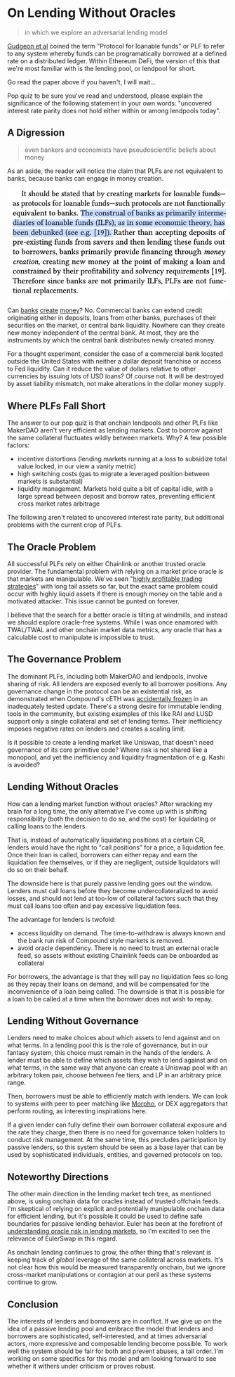 # On Lending Without Oracles
> in which we explore an adversarial lending model

[Gudgeon et al](https://arxiv.org/pdf/2006.13922.pdf) coined the term "Protocol for loanable funds" or PLF to refer to any system whereby funds can be programatically borrowed at a defined rate on a distributed ledger. Within Ethereum DeFi, the version of this that we're most familiar with is the lending pool, or lendpool for short.

Go read the paper above if you haven't, I will wait...

Pop quiz to be sure you've read and understood, please explain the significance of the following statement in your own words: "uncovered interest rate parity does not hold either within or among lendpools today".

## A Digression
> even bankers and economists have pseudoscientific beliefs about money

As an aside, the reader will notice the claim that PLFs are not equivalent to banks, because banks can engage in money creation.

![img](banks_create_money.png)

Can [banks](semantics.md) [create](definitions.md) [money](yield.md)? No. Commercial banks can extend credit originating either in deposits, loans from other banks, purchases of their securities on the market, or central bank liquidity. Nowhere can they create new money independent of the central bank. At most, they are the instruments by which the central bank distributes newly created money.

For a thought experiment, consider the case of a commercial bank located outside the United States with neither a dollar deposit franchise or access to Fed liquidity. Can it reduce the value of dollars relative to other currencies by issuing lots of USD loans? Of course not. It will be destroyed by asset liability mismatch, not make alterations in the dollar money supply.

## Where PLFs Fall Short

The answer to our pop quiz is that onchain lendpools and other PLFs like MakerDAO aren't very efficient as lending markets. Cost to borrow against the same collateral fluctuates wildly between markets. Why? A few possible factors:
- incentive distortions (lending markets running at a loss to subsidize total value locked, in our view a vanity metric)
- high switching costs (gas to migrate a leveraged position between markets is substantial)
- liquidity management. Markets hold quite a bit of capital idle, with a large spread between deposit and borrow rates, preventing efficient cross market rates arbitrage

The following aren't related to uncovered interest rate parity, but additional problems with the current crop of PLFs.

## The Oracle Problem

All successful PLFs rely on either Chainlink or another trusted oracle provider. The fundamental problem with relying on a market price oracle is that markets are manipulable. We've seen "[highly profitable trading strategies](https://twitter.com/avi_eisen/status/1581326197241180160?s=20&t=DBOuVncPDrXa9dYH5706Cg)" with long tail assets so far, but the exact same problem could occur with highly liquid assets if there is enough money on the table and a motivated attacker. This issue cannot be punted on forever.

I believe that the search for a better oracle is tilting at windmills, and instead we should explore oracle-free systems. While I was once enamored with TWAL/TWAL and other onchain market data metrics, any oracle that has a calculable cost to manipulate is impossible to trust.

## The Governance Problem

The dominant PLFs, including both MakerDAO and lendpools, involve sharing of risk. All lenders are exposed evenly to all borrower positions. Any governance change in the protocol can be an existential risk, as demonstrated when Compound's cETH was [accidentally frozen](https://thedefiant.io/compound-ceth-frozen) in an inadequately tested update. There's a strong desire for immutable lending tools in the community, but existing examples of this like RAI and LUSD support only a single collateral and set of lending terms. Their inefficiency imposes negative rates on lenders and creates a scaling limit.

Is it possible to create a lending market like Uniswap, that doesn't need governance of its core primitive code? Where risk is not shared like a monopool, and yet the inefficiency and liquidity fragmentation of e.g. Kashi is avoided?

## Lending Without Oracles

How can a lending market function without oracles? After wracking my brain for a long time, the only alternative I've come up with is shifting responsibility (both the decision to do so, and the cost) for liquidating or calling loans to the lenders.

That is, instead of automatically liquidating positions at a certain CR, lenders would have the right to "call positions" for a price, a liquidation fee. Once their loan is called, borrowers can either repay and earn the liquidation fee themselves, or if they are negligent, outside liquidators will do so on their behalf.

The downside here is that purely passive lending goes out the window. Lenders must call loans before they become undercollateralized to avoid losses, and should not lend at too-low of collateral factors such that they must call loans too often and pay excessive liquidation fees.

The advantage for lenders is twofold:
- access liquidity on demand. The time-to-withdraw is always known and the bank run risk of Compound style markets is removed.
- avoid oracle dependency. There is no need to trust an external oracle feed, so assets without existing Chainlink feeds can be onboarded as collateral

For borrowers, the advantage is that they will pay no liquidation fees so long as they repay their loans on demand, and will be compensated for the inconvenience of a loan being called. The downside is that it is possible for a loan to be called at a time when the borrower does not wish to repay.

## Lending Without Governance

Lenders need to make choices about which assets to lend against and on what terms. In a lending pool this is the role of governance, but in our fantasy system, this choice must remain in the hands of the lenders. A lender must be able to define which assets they wish to lend against and on what terms, in the same way that anyone can create a Uniswap pool with an arbitrary token pair, choose between fee tiers, and LP in an arbitrary price range.

Then, borrowers must be able to efficiently match with lenders. We can look to systems with peer to peer matching like [Morpho](https://docs.morpho.xyz/concepts-overview/core-concepts), or DEX aggregators that perform routing, as interesting inspirations here.

If a given lender can fully define their own borrower collateral exposure and the rate they charge, then there is no need for governance token holders to conduct risk management. At the same time, this precludes participation by passive lenders, so this system should be seen as a base layer that can be used by sophisticated individuals, entities, and governed protocols on top.

## Noteworthy Directions

The other main direction in the lending market tech tree, as mentioned above, is using onchain data for oracles instead of trusted offchain feeds. I'm skeptical of relying on explicit and potentially manipulable onchain data for efficient lending, but it's possible it could be used to define safe boundaries for passive lending behavior. Euler has been at the forefront of [understanding oracle risk in lending markets](https://docs.euler.finance/euler-protocol/getting-started/methodology/oracle-rating), so I'm excited to see the relevance of EulerSwap in this regard.

As onchain lending continues to grow, the other thing that's relevant is keeping track of *global* leverage of the same collateral across markets. It's not clear how this would be measured transparently onchain, but we ignore cross-market manipulations or contagion at our peril as these systems continue to grow.

## Conclusion

The interests of lenders and borrowers are in conflict. If we give up on the idea of a passive lending pool and embrace the model that lenders and borrowers are sophisticated, self-interested, and at times adversarial actors, more expressive and composable lending become possible. To work well the system should be fair for both and prevent abuses, a tall order. I'm working on some specifics for this model and am looking forward to see whether it withers under criticism or proves robust.

<script src="https://utteranc.es/client.js"
        repo="OneTrueKirk/onetruekirk.github.io"
        issue-term="pathname"
        label="comment"
        theme="github-light"
        crossorigin="anonymous"
        async>
</script>